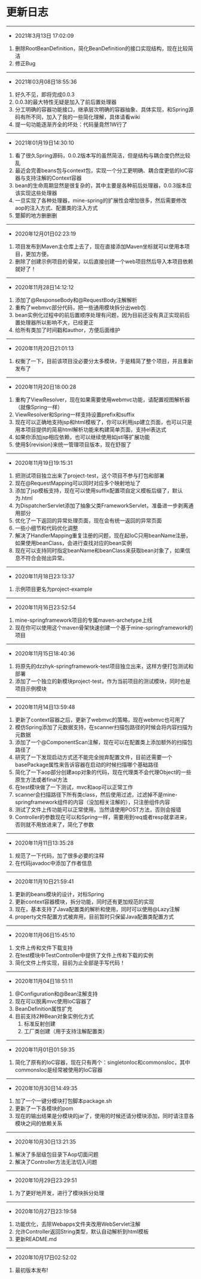 # 更新日志

---

- 2021年3月13日 17:02:09

1. 删除RootBeanDefinition，简化BeanDefinition的接口实现结构，现在比较简洁
2. 修正Bug

---

- 2021年03月08日18:55:36

1. 好久不见，即将完成0.0.3
2. 0.0.3的最大特性无疑是加入了前后置处理器
3. 分工明确的容器功能接口，继承层次明确的容器抽象、具体实现，和Spring源码有所不同，加入了我的一些简化理解，具体请看wiki
4. 提一句功能逐渐齐全的坏处：代码量竟然1W行了

---

- 2021年01月19日14:30:10

1. 看了很久Spring源码，0.0.2版本写的虽然简洁，但是结构与耦合度仍然比较乱
2. 最近会完善beans包与context包，实现一个分工更明确、耦合度更低的IoC容器与支持注解的Context容器
3. bean的生命周期显然是很复杂的，其中主要是各种前后处理器，0.0.3版本应该实现这些处理器
4. 一旦实现了各种处理器，mine-spring的扩展性会增加很多，然后需要修改aop的注入方式、配置类的注入方式
5. 蹩脚的地方删删删

---

- 2020年12月01日02:23:19

1. 项目发布到Maven主仓库上去了，现在直接添加Maven坐标就可以使用本项目，更加方便。
2. 删除了创建示例项目的骨架，以后直接创建一个web项目然后导入本项目依赖就好了！

---

- 2020年11月28日14:12:12

1. 添加了@ResponseBody和@RequestBody注解解析
2. 重构了webmvc部分代码，把一些通用模块拆分出web包
3. bean实例化过程中的前后置顺序处理有问题，因为目前还没有真正实现前后置处理器所以影响不大，已经更正
4. 给所有类加了时间戳和author，方便后面维护

---

- 2020年11月20日21:01:13

1. 权衡了一下，目前该项目没必要分太多模块，于是精简了整个项目，并且重新发布了

---

- 2020年11月20日18:00:28

1. 重构了ViewResolver，现在如果需要使用webmvc功能，请配置视图解析器（就像Spring一样）
2. ViewResolver和Spring一样支持设置prefix和suffix
3. 现在可以正确地支持jsp和html模板了，你可以利用jsp建立页面，也可以只是用本项目提供的简易html解析功能来构建简单页面，支持el表达式
4. 如果你添加jsp相应依赖，也可以继续使用如jstl等扩展功能
5. 使用${revision}来统一管理项目版本，现在舒服了

---

- 2020年11月19日19:15:31

1. 把测试项目独立出来了project-test，这个项目不参与打包和部署
2. 现在@RequestMapping可以同时对应多个映射地址了
3. 添加了jsp模板支持，现在可以使用suffix配置项自定义模板后缀了，默认为.html
4. 为DispatcherServlet添加了抽象父类FrameworkServlet，准备进一步剥离通用部分
5. 优化了一下返回的异常处理页面，现在会有统一返回的异常页面
6. 一些小细节和代码优化调整
7. 解决了HandlerMapping重复注册的问题，现在起IoC只用beanName注册，如果使用beanClass，会进行查找对应的bean实例
8. 现在可以支持同时指定beanName和beanClass来获取bean对象了，如果信息不符合会抛出异常。

---

- 2020年11月18日23:13:37

1. 示例项目更名为project-example

---

- 2020年11月16日23:52:54

1. mine-springframework项目的专属maven-archetype上线
2. 现在你可以使用这个maven骨架快速创建一个基于mine-springframework的项目

---

- 2020年11月15日18:40:36

1. 将原先的dzzhyk-springframework-test项目独立出来，这样方便打包测试和部署
2. 添加了一个独立的新模块project-test，作为当前项目的测试模块，同时也是项目示例模块

---

- 2020年11月14日13:59:48

1. 更新了context容器之后，更新了webmvc的策略，现在webmvc也可用了
2. 模仿Spring添加了元数据支持，在scanner扫描包路径的时候会将内容扫描为元数据
3. 添加了一个@ComponentScan注解，现在可以在配置类上添加额外的扫描包路径了
4. 研究了一下发现启动方式还不能完全抛弃配置文件，目前还需要一个basePackage属性来告诉容器在启动的时候扫描哪个基础路径
5. 简化了一下aop部分创建aop对象的代码，现在代理类不会代理Object的一些原生方法或者final方法
6. 在test模块做了一下测试，mvc和aop可以正常工作
7. scanner会扫描路径下所有类class，然后使用过滤，过滤掉不是mine-springframework组件的内容（没加相关注解的），只注册组件内容
8. 测试了文件上传功能可以正常使用，当然请使用POST方法，否则会报错
9. Controller的参数现在可以和Spring一样，需要用到req或者resp就拿进来，否则就不用放进来了，简化了参数

---

- 2020年11月11日13:35:28

1. 规范了一下代码，加了很多必要的注释
2. 在代码javadoc中添加了作者信息

---

- 2020年11月10日21:59:41

1. 更新的beans模块的设计，对标Spring
2. 更新context容器模块，拆分功能，同时还有更加规范的实现
3. 现在，基本支持了Java配置类的解析和使用，同时可以使用@Lazy注解
4. property文件配置方式被弃用，目前暂时只保留Java配置类配置方式

---

- 2020年11月06日15:45:10

1. 文件上传和文件下载支持
2. 在test模块中TestController中提供了文件上传和下载的实例
3. 简化文件上传实现，目前为止全部是手写代码！

---

- 2020年11月04日18:51:11

1. @Configuration和@Bean注解支持
2. 现在可以脱离mvc使用IoC容器了
3. BeanDefinition属性扩充
4. 目前支持2种Bean对象实例化方式
    1. 标准反射创建
    2. 工厂类创建（用于支持注解配置类）
    
---

- 2020年11月01日01:59:35

1. 简化了原有的IoC容器，现在只有两个：singletonIoc和commonsIoc，其中commonsIoc是经常被使用的IoC容器

---

- 2020年10月30日14:49:35

1. 加了一个一键分模块打包脚本package.sh
2. 更新了一下各模块的pom
3. 现在的输出结果是分模块的jar了，使用的时候还请分模块添加，同时请注意各模块之间的依赖关系

---

- 2020年10月30日13:21:35

1. 解决了多层级包目录下Aop切面问题
2. 解决了Controller方法无法切入问题

---

- 2020年10月29日23:29:51

1. 为了更好地开发，进行了模块拆分处理

---

- 2020年10月27日23:19:58

1. 功能优化，去除Webapps文件夹改用WebServlet注解
2. 允许Controller返回String类型，默认自动解析到html模板
3. 更新README.md

---

- 2020年10月17日02:52:02

1. 最初版本发布!